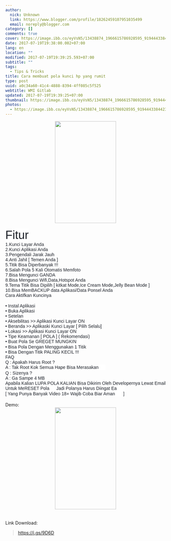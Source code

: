 ```yaml
---
author:
  nick: Unknown
  link: https://www.blogger.com/profile/18262459107951035499
  email: noreply@blogger.com
category: []
comments: true
cover: https://image.ibb.co/eyVsN5/13438874_1966615786928595_9194443384423239792_n.jpg
date: 2017-07-19T19:38:00.002+07:00
lang: en
location: ""
modified: 2017-07-19T19:39:25.593+07:00
subtitle: ""
tags:
  - Tips & Tricks
title: Cara membuat pola kunci hp yang rumit
type: post
uuid: a0c34a60-41c4-4888-8394-4ff085c5f525
webtitle: WMI Gitlab
updated: 2017-07-19T19:39:25+07:00
thumbnail: https://image.ibb.co/eyVsN5/13438874_1966615786928595_9194443384423239792_n.jpg
photos:
  - https://image.ibb.co/eyVsN5/13438874_1966615786928595_9194443384423239792_n.jpg
---
```


<div class="separator" style="clear: both; text-align: center;"><a href="https://image.ibb.co/eyVsN5/13438874_1966615786928595_9194443384423239792_n.jpg" imageanchor="1" style="margin-left: 1em; margin-right: 1em;" rel="noopener noreferer nofollow"><img border="0" data-original-height="800" data-original-width="480" height="320" src="https://image.ibb.co/eyVsN5/13438874_1966615786928595_9194443384423239792_n.jpg" width="192"></a></div><br><span style="color: #1d2129; font-family: &quot;helvetica&quot; , &quot;arial&quot; , sans-serif;"><span style="background-color: white; font-size: 36.6746px;">Fitur</span></span><br><span style="background-color: white; color: #1d2129; font-family: &quot;helvetica&quot; , &quot;arial&quot; , sans-serif; font-size: 14px;">1.Kunci Layar Anda</span><br><span style="background-color: white; color: #1d2129; font-family: &quot;helvetica&quot; , &quot;arial&quot; , sans-serif; font-size: 14px;">2.Kunci Aplikasi Anda</span><br><span style="background-color: white; color: #1d2129; font-family: &quot;helvetica&quot; , &quot;arial&quot; , sans-serif; font-size: 14px;">3.Pengendali Jarak Jauh</span><br><span style="background-color: white; color: #1d2129; font-family: &quot;helvetica&quot; , &quot;arial&quot; , sans-serif; font-size: 14px;">4.Anti Jahil [ Temen Anda ]</span><br><span style="background-color: white; color: #1d2129; font-family: &quot;helvetica&quot; , &quot;arial&quot; , sans-serif; font-size: 14px;">5.Titik Bisa Diperbanyak !!!</span><br><span style="background-color: white; color: #1d2129; font-family: &quot;helvetica&quot; , &quot;arial&quot; , sans-serif; font-size: 14px;">6.Salah Pola 5 Kali Otomatis Memfoto</span><br><span style="background-color: white; color: #1d2129; font-family: &quot;helvetica&quot; , &quot;arial&quot; , sans-serif; font-size: 14px;">7.Bisa Mengunci GANDA</span><br><span style="background-color: white; color: #1d2129; font-family: &quot;helvetica&quot; , &quot;arial&quot; , sans-serif; font-size: 14px;">8.Bisa Mengunci Wifi,Data,Hotspot Anda</span><br><span style="background-color: white; color: #1d2129; font-family: &quot;helvetica&quot; , &quot;arial&quot; , sans-serif; font-size: 14px;">9.Tema Titik Bisa Dipilih [ kitkat Mode,Ice Cream Mode,Jelly Bean Mode ]</span><br><span style="background-color: white; color: #1d2129; font-family: &quot;helvetica&quot; , &quot;arial&quot; , sans-serif; font-size: 14px;">10.Bisa MemBACKUP data Aplikasi/Data Ponsel Anda</span><br><span style="background-color: white; color: #1d2129; font-family: &quot;helvetica&quot; , &quot;arial&quot; , sans-serif; font-size: 14px;">Cara Aktifkan Kuncinya</span><br><br style="background-color: white; color: #1d2129; font-family: Helvetica, Arial, sans-serif; font-size: 14px;"><span style="background-color: white; color: #1d2129; font-family: &quot;helvetica&quot; , &quot;arial&quot; , sans-serif; font-size: 14px;">• Instal Aplikasi</span><br><span style="background-color: white; color: #1d2129; font-family: &quot;helvetica&quot; , &quot;arial&quot; , sans-serif; font-size: 14px;">• Buka Aplikasi</span><br><span style="background-color: white; color: #1d2129; font-family: &quot;helvetica&quot; , &quot;arial&quot; , sans-serif; font-size: 14px;">• Setelan</span><br><span style="background-color: white; color: #1d2129; font-family: &quot;helvetica&quot; , &quot;arial&quot; , sans-serif; font-size: 14px;">• Aksebilitas &gt;&gt; Aplikasi Kunci Layar ON</span><br><span style="background-color: white; color: #1d2129; font-family: &quot;helvetica&quot; , &quot;arial&quot; , sans-serif; font-size: 14px;">• Beranda &gt;&gt; Aplikaski Kunci Layar [ Pilih Selalu]</span><br><span style="background-color: white; color: #1d2129; font-family: &quot;helvetica&quot; , &quot;arial&quot; , sans-serif; font-size: 14px;">• Lokasi &gt;&gt; Aplikasi Kunci Layar ON</span><br><span style="background-color: white; color: #1d2129; font-family: &quot;helvetica&quot; , &quot;arial&quot; , sans-serif; font-size: 14px;">• Tipe Keamanan [ POLA ] ( Rekomendasi)</span><br><span style="background-color: white; color: #1d2129; font-family: &quot;helvetica&quot; , &quot;arial&quot; , sans-serif; font-size: 14px;">• Buat Pola Se GREGET MUNGKIN&nbsp;<span display="inline"><span class="_47e3 _5mfr" style="line-height: 0; margin: 0px 1px; vertical-align: middle;" title="Emotikon pacman"><img aria-hidden="true" class="img" height="16" src="https://static.xx.fbcdn.net/images/emoji.php/v9/eb3/3/16/PACMAN.png" style="border: 0px; display: inline-block; vertical-align: -3px;" width="16"><span aria-hidden="true" class="_7oe" style="display: inline-block; font-size: 0px; width: 0px;">:V</span></span></span></span><br><span style="background-color: white; color: #1d2129; font-family: &quot;helvetica&quot; , &quot;arial&quot; , sans-serif; font-size: 14px;">• Bisa Pola Dengan Menggunakan 1 Titik</span><br><span style="background-color: white; color: #1d2129; font-family: &quot;helvetica&quot; , &quot;arial&quot; , sans-serif; font-size: 14px;">• Bisa Dengan Titik PALING KECIL !!!</span><br><span style="background-color: white; color: #1d2129; font-family: &quot;helvetica&quot; , &quot;arial&quot; , sans-serif; font-size: 14px;">FAQ</span><br><span style="background-color: white; color: #1d2129; font-family: &quot;helvetica&quot; , &quot;arial&quot; , sans-serif; font-size: 14px;">Q : Apakah Harus Root ?</span><br><span style="background-color: white; color: #1d2129; font-family: &quot;helvetica&quot; , &quot;arial&quot; , sans-serif; font-size: 14px;">A : Tak Root Kok Semua Hape Bisa Merasakan&nbsp;<span display="inline"><span class="_47e3 _5mfr" style="line-height: 0; margin: 0px 1px; vertical-align: middle;" title="Emotikon smile"><img aria-hidden="true" class="img" height="16" src="https://static.xx.fbcdn.net/images/emoji.php/v9/f8a/3/16/1f642.png" style="border: 0px; display: inline-block; vertical-align: -3px;" width="16"><span aria-hidden="true" class="_7oe" style="display: inline-block; font-size: 0px; width: 0px;">:)</span></span></span></span><br><span style="background-color: white; color: #1d2129; font-family: &quot;helvetica&quot; , &quot;arial&quot; , sans-serif; font-size: 14px;">Q : Sizenya ?</span><br><span style="background-color: white; color: #1d2129; font-family: &quot;helvetica&quot; , &quot;arial&quot; , sans-serif; font-size: 14px;">A : Ga Sampe 4 MB</span><br><span style="background-color: white; color: #1d2129; font-family: &quot;helvetica&quot; , &quot;arial&quot; , sans-serif; font-size: 14px;">Apabila Kalian LUPA POLA KALIAN Bisa Dikirim Oleh Developernya Lewat Email Untuk MeRESET Pola&nbsp;<span display="inline"><span class="_5mfr _47e3" style="line-height: 0; margin: 0px 1px; vertical-align: middle;"><img aria-hidden="true" class="img" height="16" src="https://static.xx.fbcdn.net/images/emoji.php/v9/fbd/3/16/1f60a.png" style="border: 0px; display: inline-block; vertical-align: -3px;" width="16"><span class="_7oe" style="display: inline-block; font-size: 0px; width: 0px;">😊</span></span></span>Jadi Polanya Harus Diingat Ea&nbsp;<span display="inline"><span class="_47e3 _5mfr" style="line-height: 0; margin: 0px 1px; vertical-align: middle;" title="Emotikon pacman"><img aria-hidden="true" class="img" height="16" src="https://static.xx.fbcdn.net/images/emoji.php/v9/eb3/3/16/PACMAN.png" style="border: 0px; display: inline-block; vertical-align: -3px;" width="16"><span aria-hidden="true" class="_7oe" style="display: inline-block; font-size: 0px; width: 0px;">:V</span></span></span>&nbsp;</span><br><span style="background-color: white; color: #1d2129; font-family: &quot;helvetica&quot; , &quot;arial&quot; , sans-serif; font-size: 14px;">[ Yang Punya Banyak Video 18+ Wajib Coba Biar Aman&nbsp;<span display="inline"><span class="_47e3 _5mfr" style="line-height: 0; margin: 0px 1px; vertical-align: middle;" title="Emotikon pacman"><img aria-hidden="true" class="img" height="16" src="https://static.xx.fbcdn.net/images/emoji.php/v9/eb3/3/16/PACMAN.png" style="border: 0px; display: inline-block; vertical-align: -3px;" width="16"><span aria-hidden="true" class="_7oe" style="display: inline-block; font-size: 0px; width: 0px;">:V</span></span></span>&nbsp;]</span><br><br>Demo:<br><div class="separator" style="clear: both; text-align: center;"><a href="https://image.ibb.co/cZPV9k/20139590_1966615810261926_2427763598078911142_n.jpg" imageanchor="1" style="margin-left: 1em; margin-right: 1em;" rel="noopener noreferer nofollow"><img border="0" data-original-height="800" data-original-width="480" height="320" src="https://image.ibb.co/cZPV9k/20139590_1966615810261926_2427763598078911142_n.jpg" width="192"></a></div><br><br>Link Download:<br><blockquote class="tr_bq"><a href="https://j.gs/9D6D" rel="noopener noreferer nofollow">https://j.gs/9D6D</a></blockquote>